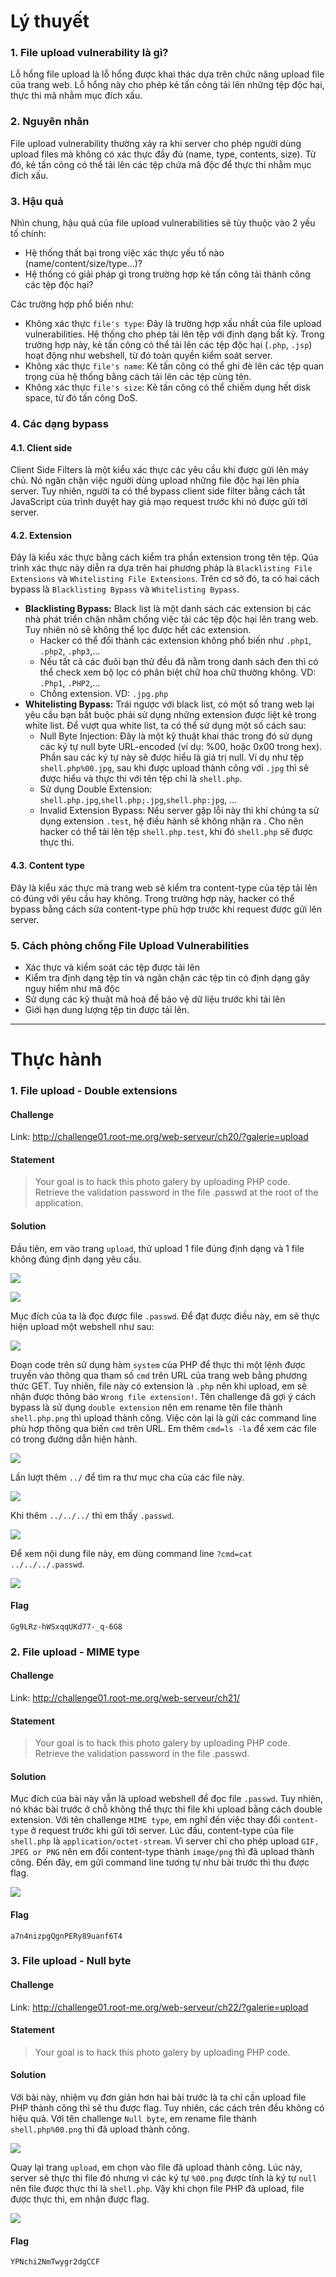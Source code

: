 # Lý thuyết
### 1. File upload vulnerability là gì?
Lỗ hổng file upload là lỗ hổng được khai thác dựa trên chức năng upload file của trang web. Lỗ hổng này cho phép kẻ tấn công tải lên những tệp độc hại, thực thi mã nhằm mục đích xấu.
### 2. Nguyên nhân
File upload vulnerability thường xảy ra khi server cho phép người dùng upload files mà không có xác thực đầy đủ (name, type, contents, size). Từ đó, kẻ tấn công có thể tải lên các tệp chứa mã độc để thực thi nhằm mục đích xấu.
### 3. Hậu quả
Nhìn chung, hậu quả của file upload vulnerabilities sẽ tùy thuộc vào 2 yếu tố chính: 
* Hệ thống thất bại trong việc xác thực yếu tố nào (name/content/size/type...)?
* Hệ thống có giải pháp gì trong trường hợp kẻ tấn công tải thành công các tệp độc hại? 

Các trường hợp phổ biến như:
* Không xác thực `file's type`: Đây là trường hợp xấu nhất của file upload vulnerabilities. Hệ thống cho phép tải lên tệp với định dạng bất kỳ. Trong trường hợp này, kẻ tấn công có thể tải lên các tệp độc hại (`.php`, `.jsp`) hoạt động như webshell, từ đó toàn quyền kiểm soát server. 
* Không xác thực `file's name`: Kẻ tấn công có thể ghi đè lên các tệp quan trọng của hệ thống bằng cách tải lên các tệp cùng tên.
* Không xác thực `file's size`: Kẻ tấn công có thể chiếm dụng hết disk space, từ đó tấn công DoS.

### 4. Các dạng bypass
#### 4.1. Client side
Client Side Filters là một kiểu xác thực các yêu cầu khi được gửi lên máy chủ. Nó ngăn chặn việc người dùng upload những file độc hại lên phía server. 
Tuy nhiên, người ta có thể bypass client side filter bằng cách tắt JavaScript của trình duyệt hay giả mạo request trước khi nó được gửi tới server.
#### 4.2. Extension
Đây là kiểu xác thực bằng cách kiểm tra phần extension trong tên tệp. Qúa trình xác thực này diễn ra dựa trên hai phương pháp là `Blacklisting File Extensions` và `Whitelisting File Extensions`. Trên cơ sở đó, ta có hai cách bypass là `Blacklisting Bypass` và `Whitelisting Bypass`.
* **Blacklisting Bypass:** Black list là một danh sách các extension bị các nhà phát triển chặn nhằm chống việc tải các tệp độc hại lên trang web. Tuy nhiên nó sẽ không thể lọc được hết các extension. 
    * Hacker có thể đổi thành các extension không phổ biến như `.php1`, `.php2`, `.php3`,...
    * Nếu tất cả các đuôi bạn thử đều đã nằm trong danh sách đen thì có thể check xem bộ lọc có phân biệt chữ hoa chữ thường không. VD: `.Php1`, `.PHP2`,...
    * Chồng extension. VD: `.jpg.php`
* **Whitelisting Bypass:** Trái ngược với black list, có một số trang web lại yêu cầu bạn bắt buộc phải sử dụng những extension được liệt kê trong white list. Để vượt qua white list, ta có thể sử dụng một số cách sau:
    * Null Byte Injection: Đây là một kỹ thuật khai thác trong đó sử dụng các ký tự null byte URL-encoded (ví dụ: %00, hoặc 0x00 trong hex). Phần sau các ký tự này sẽ được hiểu là giá trị null. Ví dụ như tệp `shell.php%00.jpg`, sau khi được upload thành công với `.jpg` thì sẽ được hiểu và thực thi với tên tệp chỉ là `shell.php`. 
    * Sử dụng Double Extension: `shell.php.jpg`,`shell.php;.jpg`,`shell.php:jpg`, ...
    * Invalid Extension Bypass: Nếu server gặp lỗi này thì khi chúng ta sử dụng extension `.test`, hệ điều hành sẽ không nhận ra . Cho nên hacker có thể tải lên tệp `shell.php.test`, khi đó `shell.php` sẽ được thực thi.
#### 4.3. Content type
Đây là kiểu xác thực mà trang web sẽ kiểm tra content-type của tệp tải lên có đúng với yêu cầu hay không. Trong trường hợp này, hacker có thể bypass bằng cách sửa content-type phù hợp trước khi request được gửi lên server.

### 5. Cách phòng chống File Upload Vulnerabilities
* Xác thực và kiểm soát các tệp được tải lên
* Kiểm tra định dạng tệp tin và ngăn chặn các tệp tin có định dạng gây nguy hiểm như mã độc
* Sử dụng các kỹ thuật mã hoá để bảo vệ dữ liệu trước khi tải lên
* Giới hạn dung lượng tệp tin được tải lên.

___
# Thực hành

### 1. File upload - Double extensions
#### Challenge
Link: http://challenge01.root-me.org/web-serveur/ch20/?galerie=upload
#### Statement
> Your goal is to hack this photo galery by uploading PHP code.
Retrieve the validation password in the file .passwd at the root of the application.

#### Solution
Đầu tiên, em vào trang `upload`, thử upload 1 file đúng định dạng và 1 file không đúng định dạng yêu cầu.

![](https://i.imgur.com/0FJzfDY.png)

![](https://i.imgur.com/AFlPkTZ.png)

Mục đích của ta là đọc được file `.passwd`. Để đạt được điều này, em sẽ thực hiện upload một webshell như sau:

![](https://i.imgur.com/2eTWZwQ.png)

Đoạn code trên sử dụng hàm `system` của PHP để thực thi một lệnh được truyền vào thông qua tham số `cmd` trên URL của trang web bằng phương thức GET.
Tuy nhiên, file này có extension là `.php` nên khi upload, em sẽ nhận được thông báo `Wrong file extension!`.
Tên challenge đã gợi ý cách bypass là sử dụng `double extension` nên em rename tên file thành `shell.php.png` thì upload thành công.
Việc còn lại là gửi các command line phù hợp thông qua biến `cmd` trên URL.
Em thêm `cmd=ls -la` để xem các file có trong đường dẫn hiện hành.

![](https://i.imgur.com/9Qk2hvO.png)

Lần lượt thêm `../` để tìm ra thư mục cha của các file này.

![](https://i.imgur.com/ruACLZv.png)

Khi thêm `../../../` thì em thấy `.passwd`.

![](https://i.imgur.com/T9mYxFy.png)

Để xem nội dung file này, em dùng command line `?cmd=cat ../../../.passwd`.

![](https://i.imgur.com/fXMFROU.png)

#### Flag

`Gg9LRz-hWSxqqUKd77-_q-6G8`

### 2. File upload - MIME type

#### Challenge
Link: http://challenge01.root-me.org/web-serveur/ch21/
#### Statement
>Your goal is to hack this photo galery by uploading PHP code.
Retrieve the validation password in the file .passwd.
#### Solution
Mục đích của bài này vẫn là upload webshell để đọc file `.passwd`. Tuy nhiên, nó khác bài trước ở chỗ không thể thực thi file khi upload bằng cách double extension.
Với tên challenge `MIME type`, em nghĩ đến việc thay đổi `content-type` ở request trước khi gửi tới server.
Lúc đầu, content-type của file `shell.php` là `application/octet-stream`. Vì server chỉ cho phép upload `GIF, JPEG or PNG` nên em đổi content-type thành `image/png` thì đã upload thành công.
Đến đây, em gửi command line tương tự như bài trước thì thu được flag.

![](https://i.imgur.com/lkSjVCE.png)

#### Flag

`a7n4nizpgQgnPERy89uanf6T4`

### 3. File upload - Null byte
#### Challenge
Link: http://challenge01.root-me.org/web-serveur/ch22/?galerie=upload
#### Statement
> Your goal is to hack this photo galery by uploading PHP code.
#### Solution
Với bài này, nhiệm vụ đơn giản hơn hai bài trước là ta chỉ cần upload file PHP thành công thì sẽ thu được flag. Tuy nhiên, các cách trên đều không có hiệu quả.
Với tên challenge `Null byte`, em rename file thành `shell.php%00.png` thì đã upload thành công.

![](https://i.imgur.com/m4k3mUS.png)

Quay lại trang `upload`, em chọn vào file đã upload thành công. Lúc này, server sẽ thực thi file đó nhưng vì các ký tự `%00.png` được tính là ký tự `null` nên file được thực thi là `shell.php`. Vậy khi chọn file PHP đã upload, file được thực thi, em nhận được flag.

![](https://i.imgur.com/wfWWLVb.png)

#### Flag

`YPNchi2NmTwygr2dgCCF`









